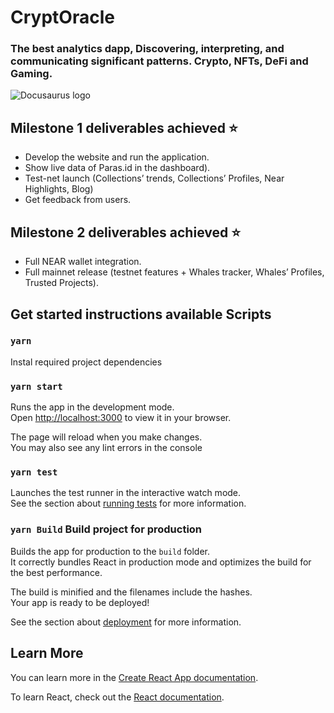 # CryptOracle

### The best analytics dapp, Discovering, interpreting, and communicating significant patterns. Crypto, NFTs, DeFi and Gaming.

![Docusaurus logo](https://pbs.twimg.com/profile_banners/1576728125848920065/1682007369/1500x500)

## Milestone 1 deliverables achieved ⭐️

- Develop the website and run the application.
- Show live data of Paras.id in the dashboard).
- Test-net launch (Collections’ trends, Collections’ Profiles, Near Highlights, Blog)
- Get feedback from users.

## Milestone 2 deliverables achieved ⭐️

- Full NEAR wallet integration.
- Full mainnet release (testnet features + Whales tracker, Whales’ Profiles, Trusted Projects).
  

## Get started instructions available Scripts

### `yarn` 

Instal required project dependencies


### `yarn start` 

Runs the app in the development mode.\
Open [http://localhost:3000](http://localhost:3000) to view it in your browser.

The page will reload when you make changes.\
You may also see any lint errors in the console

### `yarn test`

Launches the test runner in the interactive watch mode.\
See the section about [running tests](https://facebook.github.io/create-react-app/docs/running-tests) for more information.

### `yarn Build` Build project for production

Builds the app for production to the `build` folder.\
It correctly bundles React in production mode and optimizes the build for the best performance.

The build is minified and the filenames include the hashes.\
Your app is ready to be deployed!

See the section about [deployment](https://facebook.github.io/create-react-app/docs/deployment) for more information.

## Learn More

You can learn more in the [Create React App documentation](https://facebook.github.io/create-react-app/docs/getting-started).

To learn React, check out the [React documentation](https://reactjs.org/).
